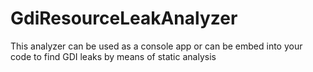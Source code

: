 # GdiResourceLeakAnalyzer
This analyzer can be used as a console app or can be embed into your code to find GDI leaks by means of static analysis
